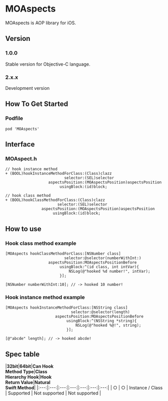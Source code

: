 # MOAspects

MOAspects is AOP library for iOS.

## Version

### 1.0.0

Stable version for Objective-C language.

### 2.x.x

Development version

## How To Get Started

### Podfile

```
pod 'MOAspects'
```

## Interface

### MOAspect.h

```objc
// hook instance method
+ (BOOL)hookInstanceMethodForClass:(Class)clazz
                          selector:(SEL)selector
                   aspectsPosition:(MOAspectsPosition)aspectsPosition
                        usingBlock:(id)block;

// hook class method
+ (BOOL)hookClassMethodForClass:(Class)clazz
                       selector:(SEL)selector
                aspectsPosition:(MOAspectsPosition)aspectsPosition
                     usingBlock:(id)block;
```

## How to use

### Hook class method example

```objc
[MOAspects hookClassMethodForClass:[NSNumber class]
                          selector:@selector(numberWithInt:)
                   aspectsPosition:MOAspectsPositionBefore
                        usingBlock:^(id class, int intVar){
                            NSLog(@"hooked %d number!", intVar);
                        }];

[NSNumber numberWithInt:10]; // -> hooked 10 number!
```

### Hook instance method example

```objc
[MOAspects hookInstanceMethodForClass:[NSString class]
                             selector:@selector(length)
                      aspectsPosition:MOAspectsPositionBefore
                           usingBlock:^(NSString *string){
                               NSLog(@"hooked %@!", string);
                           }];

[@"abcde" length]; // -> hooked abcde!
```

## Spec table

|**32bit**|**64bit**|**Can Hook<br>Method Type**|**Class<br>Hierarchy Hook**|**Hook<br>Return Value**|**Natural<br>Swift Method**|
|:---:|:---:|:---:|:---:|:---:|:---:|:---:|
| ○ | ○ | Instance / Class | Supported | Not supported | Not supported |
